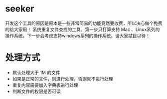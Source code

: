 # seeker 

开发这个工具的原因是原本是一些非常简易的功能竟然要收费，所以决心做个免费的给大家用！
系统重复文件查找的工具。第一步只打算支持 Mac
、Linux系列的操作系统，下一步会考虑支持windows系列的操作系统。请大家拭目以待！

# 处理方式

- 默认处理大于 1M 的文件
- 如果是正常的文件，则进行处理，否则就不进行处理
- 重复内容需要加入字典表进行处理
- 判断文件的权限是否可读


